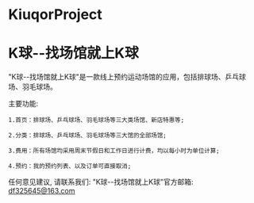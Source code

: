 # KiuqorProject
# K球--找场馆就上K球

  "K球--找场馆就上K球"是一款线上预约运动场馆的应用，包括排球场、乒乓球场、羽毛球场。

   主要功能:

    1.首页：排球场、乒乓球场、羽毛球场等三大类场馆、新店特惠等;

    2.分类：排球场、乒乓球场、羽毛球场等三大馆的全部场馆;

    3.费用：所有场馆均采用周末节假日和工作日进行计费，均以每小时为单位计算;

    4.预约：我的预约列表、以及订单可直接取消;
    
  任何意见建议, 请联系我们: 
  "K球--找场馆就上K球"官方邮箱: df325645@163.com
